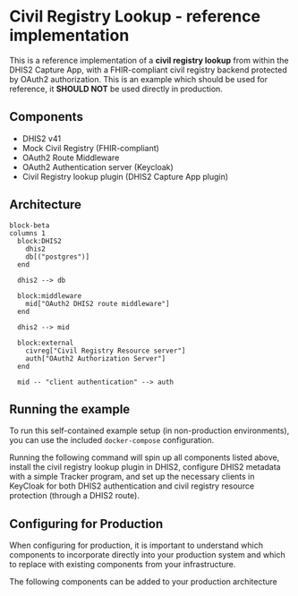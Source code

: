 # Civil Registry Lookup - reference implementation

This is a reference implementation of a **civil registry lookup** from within the DHIS2 Capture App, with a FHIR-compliant civil registry backend protected by OAuth2 authorization.  This is an example which should be used for reference, it **SHOULD NOT** be used directly in production.

## Components

* DHIS2 v41
* Mock Civil Registry (FHIR-compliant)
* OAuth2 Route Middleware
* OAuth2 Authentication server (Keycloak)
* Civil Registry lookup plugin (DHIS2 Capture App plugin)

## Architecture

```mermaid
block-beta
columns 1
  block:DHIS2
    dhis2
    db[("postgres")]
  end

  dhis2 --> db

  block:middleware
    mid["OAuth2 DHIS2 route middleware"]
  end

  dhis2 --> mid

  block:external
    civreg["Civil Registry Resource server"]
    auth["OAuth2 Authorization Server"]
  end

  mid -- "client authentication" --> auth
```

## Running the example

To run this self-contained example setup (in non-production environments), you can use the included `docker-compose` configuration.

Running the following command will spin up all components listed above, install the civil registry lookup plugin in DHIS2, configure DHIS2 metadata with a simple Tracker program, and set up the necessary clients in KeyCloak for both DHIS2 authentication and civil registry resource protection (through a DHIS2 route).

## Configuring for Production

When configuring for production, it is important to understand which components to incorporate directly into your production system and which to replace with existing components from your infrastructure.

The following components can be added to your production architecture 